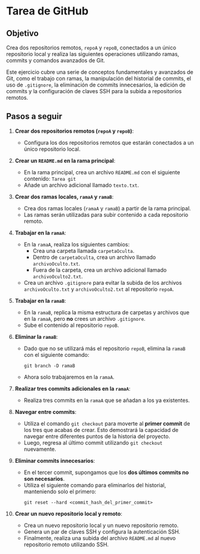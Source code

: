 # Tarea de GitHub

## Objetivo

Crea dos repositorios remotos, `repoA` y `repoB`, conectados a un único repositorio local y realiza las siguientes operaciones utilizando ramas, commits y comandos avanzados de Git.

Este ejercicio cubre una serie de conceptos fundamentales y avanzados de Git, como el trabajo con ramas, la manipulación del historial de commits, el uso de `.gitignore`, la eliminación de commits innecesarios, la edición de commits y la configuración de claves SSH para la subida a repositorios remotos.

## Pasos a seguir

1. **Crear dos repositorios remotos (`repoA` y `repoB`)**:

   - Configura los dos repositorios remotos que estarán conectados a un único repositorio local.

2. **Crear un `README.md` en la rama principal**:

   - En la rama principal, crea un archivo `README.md` con el siguiente contenido: `Tarea git`
   - Añade un archivo adicional llamado `texto.txt`.

3. **Crear dos ramas locales, `ramaA` y `ramaB`**:

   - Crea dos ramas locales (`ramaA` y `ramaB`) a partir de la rama principal.
   - Las ramas serán utilizadas para subir contenido a cada repositorio remoto.

4. **Trabajar en la `ramaA`**:

   - En la `ramaA`, realiza los siguientes cambios:
     - Crea una carpeta llamada `carpetaOculta`.
     - Dentro de `carpetaOculta`, crea un archivo llamado `archivoOculto.txt`.
     - Fuera de la carpeta, crea un archivo adicional llamado `archivoOculto2.txt`.
   - Crea un archivo `.gitignore` para evitar la subida de los archivos `archivoOculto.txt` y `archivoOculto2.txt` al repositorio `repoA`.

5. **Trabajar en la `ramaB`**:

   - En la `ramaB`, replica la misma estructura de carpetas y archivos que en la `ramaA`, pero **no** crees un archivo `.gitignore`.
   - Sube el contenido al repositorio `repoB`.

6. **Eliminar la `ramaB`**:

   - Dado que no se utilizará más el repositorio `repoB`, elimina la `ramaB` con el siguiente comando:
     ```
     git branch -D ramaB
     ```
   - Ahora solo trabajaremos en la `ramaA`.

7. **Realizar tres commits adicionales en la `ramaA`**:

   - Realiza tres commits en la `ramaA` que se añadan a los ya existentes.

8. **Navegar entre commits**:

   - Utiliza el comando `git checkout` para moverte al **primer commit** de los tres que acabas de crear. Esto demostrará la capacidad de navegar entre diferentes puntos de la historia del proyecto.
   - Luego, regresa al último commit utilizando `git checkout` nuevamente.

9. **Eliminar commits innecesarios**:

   - En el tercer commit, supongamos que los **dos últimos commits no son necesarios**.
   - Utiliza el siguiente comando para eliminarlos del historial, manteniendo solo el primero:
     ```
     git reset --hard <commit_hash_del_primer_commit>
     ```

10. **Crear un nuevo repositorio local y remoto**:
    - Crea un nuevo repositorio local y un nuevo repositorio remoto.
    - Genera un par de claves SSH y configura la autenticación SSH.
    - Finalmente, realiza una subida del archivo `README.md` al nuevo repositorio remoto utilizando SSH.
